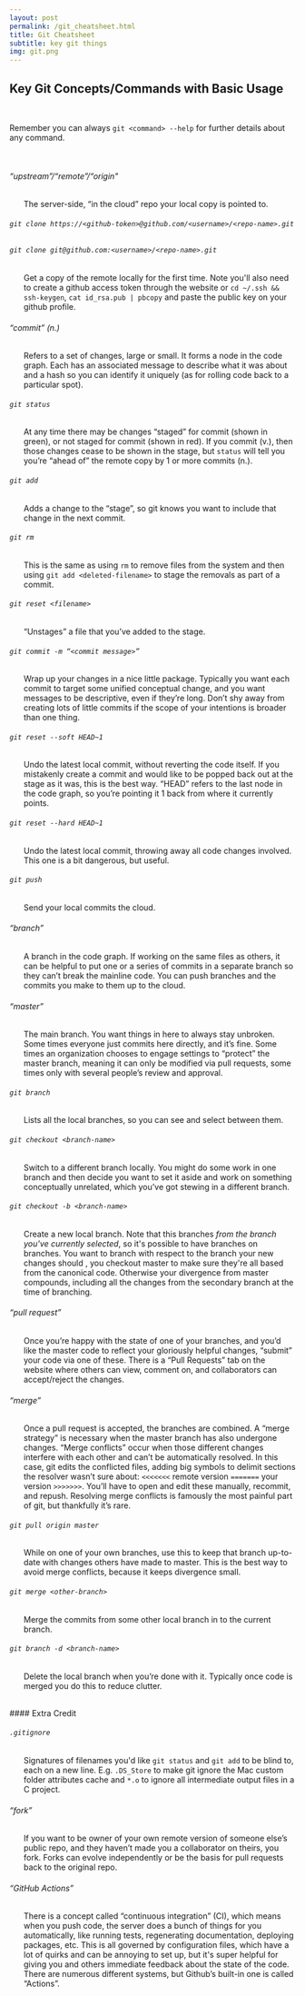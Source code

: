 ```yaml
---
layout: post
permalink: /git_cheatsheet.html
title: Git Cheatsheet
subtitle: key git things
img: git.png
---
```

<style>
p {
	margin-left: 25px;
}
</style>

## Key Git Concepts/Commands with Basic Usage
<br/>
<p style="margin-left: 0">Remember you can always <code>git &lt;command&gt; --help</code> for further details about any command.</p>
<br/>

###### “upstream”/“remote”/“origin"
The server-side, “in the cloud” repo your local copy is pointed to.

###### `git clone https://<github-token>@github.com/<username>/<repo-name>.git`
###### `git clone git@github.com:<username>/<repo-name>.git`
Get a copy of the remote locally for the first time. Note you'll also need to create a github access token through the website or `cd ~/.ssh && ssh-keygen`, `cat id_rsa.pub | pbcopy` and paste the public key on your github profile.

###### “commit” (n.)
Refers to a set of changes, large or small. It forms a node in the code graph. Each has an associated message to describe what it was about and a hash so you can identify it uniquely (as for rolling code back to a particular spot).

###### `git status`
At any time there may be changes “staged” for commit (shown in green), or not staged for commit (shown in red). If you commit (v.), then those changes cease to be shown in the stage, but `status` will tell you you’re “ahead of” the remote copy by 1 or more commits (n.). 

###### `git add`
Adds a change to the “stage”, so git knows you want to include that change in the next commit.

###### `git rm`
This is the same as using `rm` to remove files from the system and then using `git add <deleted-filename>` to stage the removals as part of a commit.

###### `git reset <filename>`
“Unstages” a file that you’ve added to the stage.

###### `git commit -m “<commit message>”`
Wrap up your changes in a nice little package. Typically you want each commit to target some unified conceptual change, and you want messages to be descriptive, even if they’re long. Don’t shy away from creating lots of little commits if the scope of your intentions is broader than one thing.

###### `git reset --soft HEAD~1`
Undo the latest local commit, without reverting the code itself. If you mistakenly create a commit and would like to be popped back out at the stage as it was, this is the best way. “HEAD” refers to the last node in the code graph, so you’re pointing it 1 back from where it currently points.

###### `git reset --hard HEAD~1`
Undo the latest local commit, throwing away all code changes involved. This one is a bit dangerous, but useful.

###### `git push`
Send your local commits the cloud.

###### “branch”
A branch in the code graph. If working on the same files as others, it can be helpful to put one or a series of commits in a separate branch so they can’t break the mainline code. You can push branches and the commits you make to them up to the cloud.

###### “master”
The main branch. You want things in here to always stay unbroken. Some times everyone just commits here directly, and it’s fine. Some times an organization chooses to engage settings to “protect” the master branch, meaning it can only be modified via pull requests, some times only with several people’s review and approval.

###### `git branch`
Lists all the local branches, so you can see and select between them.

###### `git checkout <branch-name>`
Switch to a different branch locally. You might do some work in one branch and then decide you want to set it aside and work on something conceptually unrelated, which you’ve got stewing in a different branch.

###### `git checkout -b <branch-name>`
Create a new local branch. Note that this branches *from the branch you've currently selected*, so it's possible to have branches on branches. You want to branch with respect to the branch your new changes should , you checkout master to make sure they're all based from the canonical code. Otherwise your divergence from master compounds, including all the changes from the secondary branch at the time of branching.

###### “pull request”
Once you’re happy with the state of one of your branches, and you’d like the master code to reflect your gloriously helpful changes, “submit” your code via one of these. There is a “Pull Requests” tab on the website where others can view, comment on, and collaborators can accept/reject the changes.

###### “merge”
Once a pull request is accepted, the branches are combined. A “merge strategy” is necessary when the master branch has also undergone changes. “Merge conflicts” occur when those different changes interfere with each other and can’t be automatically resolved. In this case, git edits the conflicted files, adding big symbols to delimit sections the resolver wasn’t sure about: `<<<<<<<` remote version `=======` your version `>>>>>>>`. You’ll have to open and edit these manually, recommit, and repush. Resolving merge conflicts is famously the most painful part of git, but thankfully it’s rare.

###### `git pull origin master`
While on one of your own branches, use this to keep that branch up-to-date with changes others have made to master. This is the best way to avoid merge conflicts, because it keeps divergence small.

###### `git merge <other-branch>`
Merge the commits from some other local branch in to the current branch.

###### `git branch -d <branch-name>`
Delete the local branch when you’re done with it. Typically once code is merged you do this to reduce clutter.

<br/>
#### Extra Credit
<br/>

###### `.gitignore`
Signatures of filenames you'd like `git status` and `git add` to be blind to, each on a new line. E.g. `.DS_Store` to make git ignore the Mac custom folder attributes cache and `*.o` to ignore all intermediate output files in a C project.

###### “fork” 
If you want to be owner of your own remote version of someone else’s public repo, and they haven’t made you a collaborator on theirs, you fork. Forks can evolve independently or be the basis for pull requests back to the original repo.

###### “GitHub Actions”
There is a concept called “continuous integration” (CI), which means when you push code, the server does a bunch of things for you automatically, like running tests, regenerating documentation, deploying packages, etc. This is all governed by configuration files, which have a lot of quirks and can be annoying to set up, but it's super helpful for giving you and others immediate feedback about the state of the code. There are numerous different systems, but Github’s built-in one is called “Actions”.
